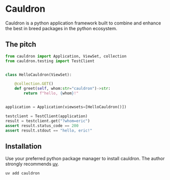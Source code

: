 # Cauldron

Cauldron is a python application framework  built to combine and enhance the best in breed packages in the python ecosystem.

## The pitch

```python
from cauldron import Application, ViewSet, collection
from cauldron.testing import TestClient


class HelloCauldron(ViewSet):

    @collection.GET()
    def greet(self, whom:str="cauldron")->str:
        return f"hello, {whom}!"


application = Application(viewsets=[HelloCauldron()])

testclient = TestClient(application)
result = testclient.get("?whom=eric")
assert result.status_code == 200
assert result.stdout == "hello, eric!"


```

## Installation

Use your preferred python package manager to install cauldron. The author strongly recommends [uv](https://docs.astral.sh/uv/).

```
uv add cauldron
```
